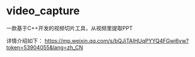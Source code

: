 # video_capture
一款基于C++开发的视频切片工具，从视频里提取PPT

详情介绍如下：
https://mp.weixin.qq.com/s/bQJiTAIHUqPYYQ4FGwi6vw?token=53904055&lang=zh_CN
